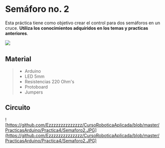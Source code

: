 # Semáforo no. 2

Esta práctica tiene como objetivo crear el control para dos semáforos en un cruce. **Utiliza los conocimientos adquiridos en los temas y practicas anteriores**. 

![](https://cebasf1.files.wordpress.com/2011/04/simple.jpg)

## Material 
> - Arduino
> - LED 5mm 
> - Resistencias 220 Ohm's 
> - Protoboard
> - Jumpers

## Circuito

![https://github.com/Ezzzzzzzzzzzzzz/CursoRoboticaAplicada/blob/master/PracticasArduino/Practica4/Semaforo2.JPG](https://github.com/Ezzzzzzzzzzzzzz/CursoRoboticaAplicada/blob/master/PracticasArduino/Practica4/Semaforo2.JPG)


<!--stackedit_data:
eyJoaXN0b3J5IjpbLTE2NDk4NzYxNzYsLTk0MTQwNDA3LC03Nj
QyMjQwODMsMTUzMDI0NTk0NF19
-->